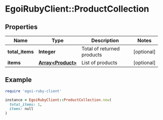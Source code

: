 # EgoiRubyClient::ProductCollection

## Properties

| Name | Type | Description | Notes |
| ---- | ---- | ----------- | ----- |
| **total_items** | **Integer** | Total of returned products | [optional] |
| **items** | [**Array&lt;Product&gt;**](Product.md) | List of products | [optional] |

## Example

```ruby
require 'egoi-ruby-client'

instance = EgoiRubyClient::ProductCollection.new(
  total_items: 1,
  items: null
)
```

